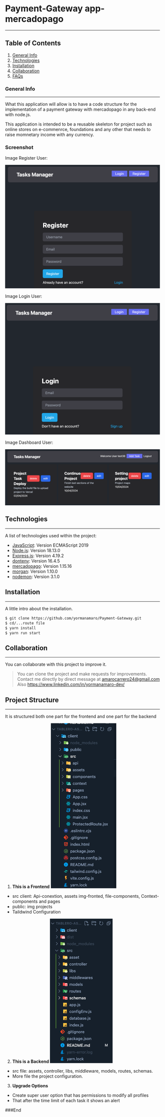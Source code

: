 # Payment-Gateway app-mercadopago
***
## Table of Contents
1. [General Info](#general-info)
2. [Technologies](#technologies)
3. [Installation](#installation)
4. [Collaboration](#collaboration)
5. [FAQs](#faqs)
### General Info
***
What this application will allow is to have a code structure for the implementation of a payment gateway with mercadopago in any back-end with node.js.

This application is intended to be a reusable skeleton for project such as online stores on e-commenrce, foundations and any other that needs to raise momnetary income with any currency.
 
### Screenshot
Image Register User:

![](https://github.com/yormanamaro/Tablero-Assignment-backend/blob/main/src/asset/Img1_readme.png)

Image Login User:

![](https://github.com/yormanamaro/Tablero-Assignment-backend/blob/main/src/asset/img2_readme.png)

Image Dashboard User:

![](https://github.com/yormanamaro/Tablero-Assignment-backend/blob/main/src/asset/img3_readme.png)

## Technologies
***
A list of technologies used within the project:
* [JavaScript](https://example.com): Version ECMAScript 2019
* [Node.js](https://example.com): Version 18.13.0
* [Express.js](https://example.com): Version 4.19.2
* [dontenv](https://example.com): Version 16.4.5
* [mercadopago](https://example.com): Version 1.15.16
* [morgan](https://example.com): Version 1.10.0
* [nodemon](https://example.com): Version 3.1.0
## Installation
***
A little intro about the installation. 
```
$ git clone https://github.com/yormanamaro/Payment-Gateway.git
$ cd/...route file
$ yarn install
$ yarn run start
```
## Collaboration
***
You can collaborate with this project to improve it.
> You can clone the project and make requests for improvements. 
> Contact me directly by direct message at amarocarrero24@gmail.com
> Also https://www.linkedin.com/in/yormanamaro-dev/
## Project Structure
***
It is structured both one part for the frontend and one part for the backend
1. **This is a Frontend**
 ![](https://github.com/yormanamaro/Tablero-Assignment-backend/blob/main/src/asset/FrontendFile.png)
* src client: Api-conextion, assets img-fronted, file-components, Context-components and pages  
* public: img projects
* Taildwind Configuration
2. __This is a Backend__ 
 ![](https://github.com/yormanamaro/Tablero-Assignment-backend/blob/main/src/asset/BackendFile.png)
* src file: assets, controller, libs, middleware, models, routes, schemas.
* More file the project configuration.
3. **Upgrade Options**
* Create super user option that has permissions to modify all profiles
* That after the time limit of each task it shows an alert

###End